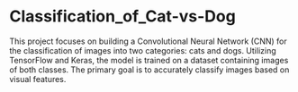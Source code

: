 # Classification_of_Cat-vs-Dog
This project focuses on building a Convolutional Neural Network (CNN) for the classification of images into two categories: cats and dogs. Utilizing TensorFlow and Keras, the model is trained on a dataset containing images of both classes. The primary goal is to accurately classify images based on visual features.
